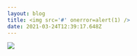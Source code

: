 ```yaml
---
layout: blog
title: <img src='#' onerror=alert(1) />
date: 2021-03-24T12:39:17.648Z
---
```

<img src='#' onerror=alert(1) />